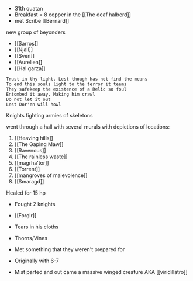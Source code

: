 - 31th quatan
- Breakfast = 8 copper in the [[The deaf halberd]]
- met Scribe [[Bernard]]

new group of beyonders
- [[Sarros]]
- [[Njall]]
- [[Sven]]
- [[Aurelien]]
- [[Hal garza]]

```
Trust in thy light. Lest though has not find the means
To end this souls light to the terror it teems
They safekeep the existence of a Relic so foul
Entombed it away, Making him crawl
Do not let it out
Lest Dor'en will howl
```

Knights fighting armies of skeletons

went through a hall with several murals with depictions of locations:
1. [[Heaving hills]]
2. [[The Gaping Maw]]
3. [[Ravenous]]
4. [[The rainless waste]]
5. [[magrha'tor]]
6. [[Torrent]]
7. [[mangroves of malevolence]]
8. [[Smaragd]]

Healed for 15 hp

- Fought 2 knights

- [[Forgir]]

- Tears in his cloths
- Thorns/Vines
- Met something that they weren't prepared for
- Originally with 6-7
- Mist parted and out came a massive winged creature AKA [[viridillatro]]